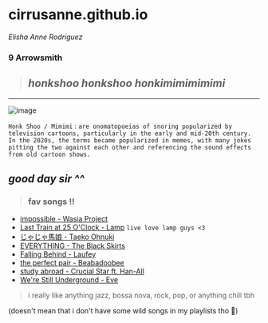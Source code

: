 # cirrusanne.github.io
*Elisha Anne Rodriguez*
### **9 Arrowsmith**
> ## *honkshoo honkshoo honkimimimimimi*
---
![image](https://external-preview.redd.it/nq-QgCQANY2WLPh6s3-rrWGwipp71ajbZ0HpjpHkOqo.png?format=pjpg&auto=webp&s=3b394cd47a51f23e35a6eee090f91d089eb02d4b)

`Honk Shoo / Mimimi`
: `are onomatopoeias of snoring popularized by television cartoons, particularly in the early and mid-20th century. In the 2020s, the terms became popularized in memes, with many jokes pitting the two against each other and referencing the sound effects from old cartoon shows.`

*good day sir ^^*
---
> ### **fav songs !!**
- [impossible - Wasia Project](https://www.youtube.com/watch?v=9o94oEX3od8)
- [Last Train at 25 O'Clock - Lamp](https://www.youtube.com/watch?v=yDOx_Duc498)
`live love lamp guys <3`
- [じゃじゃ馬娘 - Taeko Ohnuki](https://youtu.be/3rHObjo2Bu4?list=PLP1lC0FnuI0KTPg1PB1yXaRRt6NhkVRZE)
- [EVERYTHING - The Black Skirts](https://www.youtube.com/watch?v=ITnT4L988G0)
- [Falling Behind - Laufey](https://youtu.be/Ej8RhiSv2-4)
- [the perfect pair - Beabadoobee](https://www.youtube.com/watch?v=HwtEBQiuX-c)
- [study abroad - Crucial Star ft. Han-All](https://youtu.be/IEFcJXRd6Ek)
- [We're Still Underground - Eve](https://www.youtube.com/watch?v=nBteO-bU78Y)

> i really like anything jazz, bossa nova, rock, pop, or anything chill tbh

(doesn't mean that i don't have some wild songs in my playlists tho 👀)
